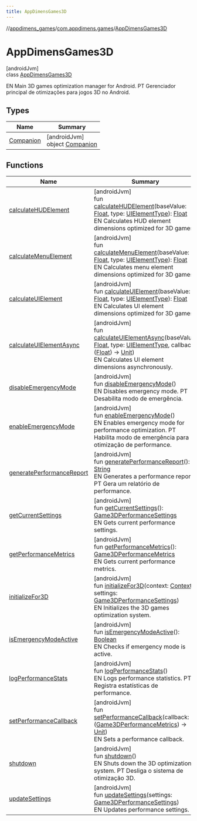 ```yaml
---
title: AppDimensGames3D
---
```

//[appdimens_games](../../../index.html)/[com.appdimens.games](../index.html)/[AppDimensGames3D](index.html)



# AppDimensGames3D



[androidJvm]\
class [AppDimensGames3D](index.html)

EN Main 3D games optimization manager for Android. PT Gerenciador principal de otimizações para jogos 3D no Android.



## Types


| Name | Summary |
|---|---|
| [Companion](-companion/index.html) | [androidJvm]<br>object [Companion](-companion/index.html) |


## Functions


| Name | Summary |
|---|---|
| [calculateHUDElement](calculate-h-u-d-element.html) | [androidJvm]<br>fun [calculateHUDElement](calculate-h-u-d-element.html)(baseValue: [Float](https://kotlinlang.org/api/core/kotlin-stdlib/kotlin/-float/index.html), type: [UIElementType](../-u-i-element-type/index.html)): [Float](https://kotlinlang.org/api/core/kotlin-stdlib/kotlin/-float/index.html)<br>EN Calculates HUD element dimensions optimized for 3D games. |
| [calculateMenuElement](calculate-menu-element.html) | [androidJvm]<br>fun [calculateMenuElement](calculate-menu-element.html)(baseValue: [Float](https://kotlinlang.org/api/core/kotlin-stdlib/kotlin/-float/index.html), type: [UIElementType](../-u-i-element-type/index.html)): [Float](https://kotlinlang.org/api/core/kotlin-stdlib/kotlin/-float/index.html)<br>EN Calculates menu element dimensions optimized for 3D games. |
| [calculateUIElement](calculate-u-i-element.html) | [androidJvm]<br>fun [calculateUIElement](calculate-u-i-element.html)(baseValue: [Float](https://kotlinlang.org/api/core/kotlin-stdlib/kotlin/-float/index.html), type: [UIElementType](../-u-i-element-type/index.html)): [Float](https://kotlinlang.org/api/core/kotlin-stdlib/kotlin/-float/index.html)<br>EN Calculates UI element dimensions optimized for 3D games. |
| [calculateUIElementAsync](calculate-u-i-element-async.html) | [androidJvm]<br>fun [calculateUIElementAsync](calculate-u-i-element-async.html)(baseValue: [Float](https://kotlinlang.org/api/core/kotlin-stdlib/kotlin/-float/index.html), type: [UIElementType](../-u-i-element-type/index.html), callback: ([Float](https://kotlinlang.org/api/core/kotlin-stdlib/kotlin/-float/index.html)) -&gt; [Unit](https://kotlinlang.org/api/core/kotlin-stdlib/kotlin/-unit/index.html))<br>EN Calculates UI element dimensions asynchronously. |
| [disableEmergencyMode](disable-emergency-mode.html) | [androidJvm]<br>fun [disableEmergencyMode](disable-emergency-mode.html)()<br>EN Disables emergency mode. PT Desabilita modo de emergência. |
| [enableEmergencyMode](enable-emergency-mode.html) | [androidJvm]<br>fun [enableEmergencyMode](enable-emergency-mode.html)()<br>EN Enables emergency mode for performance optimization. PT Habilita modo de emergência para otimização de performance. |
| [generatePerformanceReport](generate-performance-report.html) | [androidJvm]<br>fun [generatePerformanceReport](generate-performance-report.html)(): [String](https://kotlinlang.org/api/core/kotlin-stdlib/kotlin/-string/index.html)<br>EN Generates a performance report. PT Gera um relatório de performance. |
| [getCurrentSettings](get-current-settings.html) | [androidJvm]<br>fun [getCurrentSettings](get-current-settings.html)(): [Game3DPerformanceSettings](../-game3-d-performance-settings/index.html)<br>EN Gets current performance settings. |
| [getPerformanceMetrics](get-performance-metrics.html) | [androidJvm]<br>fun [getPerformanceMetrics](get-performance-metrics.html)(): [Game3DPerformanceMetrics](../-game3-d-performance-metrics/index.html)<br>EN Gets current performance metrics. |
| [initializeFor3D](initialize-for3-d.html) | [androidJvm]<br>fun [initializeFor3D](initialize-for3-d.html)(context: [Context](https://developer.android.com/reference/kotlin/android/content/Context.html), settings: [Game3DPerformanceSettings](../-game3-d-performance-settings/index.html))<br>EN Initializes the 3D games optimization system. |
| [isEmergencyModeActive](is-emergency-mode-active.html) | [androidJvm]<br>fun [isEmergencyModeActive](is-emergency-mode-active.html)(): [Boolean](https://kotlinlang.org/api/core/kotlin-stdlib/kotlin/-boolean/index.html)<br>EN Checks if emergency mode is active. |
| [logPerformanceStats](log-performance-stats.html) | [androidJvm]<br>fun [logPerformanceStats](log-performance-stats.html)()<br>EN Logs performance statistics. PT Registra estatísticas de performance. |
| [setPerformanceCallback](set-performance-callback.html) | [androidJvm]<br>fun [setPerformanceCallback](set-performance-callback.html)(callback: ([Game3DPerformanceMetrics](../-game3-d-performance-metrics/index.html)) -&gt; [Unit](https://kotlinlang.org/api/core/kotlin-stdlib/kotlin/-unit/index.html))<br>EN Sets a performance callback. |
| [shutdown](shutdown.html) | [androidJvm]<br>fun [shutdown](shutdown.html)()<br>EN Shuts down the 3D optimization system. PT Desliga o sistema de otimização 3D. |
| [updateSettings](update-settings.html) | [androidJvm]<br>fun [updateSettings](update-settings.html)(settings: [Game3DPerformanceSettings](../-game3-d-performance-settings/index.html))<br>EN Updates performance settings. |
